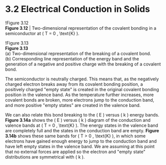 # 3.2 Electrical Conduction in Solids

!Figure 3.12  
**Figure 3.12** | Two-dimensional representation of the covalent bonding in a semiconductor at \( T = 0 \, \text{K} \).

!Figure 3.13  
**Figure 3.13**  
(a) Two-dimensional representation of the breaking of a covalent bond.  
(b) Corresponding line representation of the energy band and the generation of a negative and positive charge with the breaking of a covalent bond.

The semiconductor is neutrally charged. This means that, as the negatively charged electron breaks away from its covalent bonding position, a positively charged "empty state" is created in the original covalent bonding position in the valence band. As the temperature further increases, more covalent bonds are broken, more electrons jump to the conduction band, and more positive "empty states" are created in the valence band.

We can also relate this bond breaking to the \( E \) versus \( k \) energy bands. **Figure 3.14a** shows the \( E \) versus \( k \) diagram of the conduction and valence bands at \( T = 0 \, \text{K} \). The energy states in the valence band are completely full and the states in the conduction band are empty. **Figure 3.14b** shows these same bands for \( T > 0 \, \text{K} \), in which some electrons have gained enough energy to jump to the conduction band and have left empty states in the valence band. We are assuming at this point that no external forces are applied so the electron and "empty state" distributions are symmetrical with \( k \).